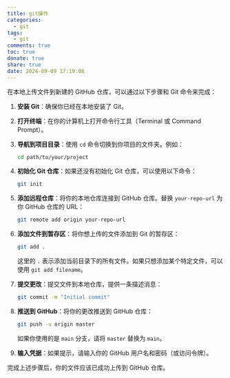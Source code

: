```yaml
---
title: git操作
categories:
  - git
tags:
  - git
comments: true
toc: true
donate: true
share: true
date: 2024-09-09 17:19:08
---
```


在本地上传文件到新建的 GitHub 仓库，可以通过以下步骤和 Git 命令来完成：

1. **安装 Git**：确保你已经在本地安装了 Git。

2. **打开终端**：在你的计算机上打开命令行工具（Terminal 或 Command Prompt）。

3. **导航到项目目录**：使用 `cd` 命令切换到你项目的文件夹。例如：
   ```bash
   cd path/to/your/project
   ```

4. **初始化 Git 仓库**：如果还没有初始化 Git 仓库，可以使用以下命令：
   ```bash
   git init
   ```

5. **添加远程仓库**：将你的本地仓库连接到 GitHub 仓库。替换 `your-repo-url` 为你 GitHub 仓库的 URL：
   ```bash
   git remote add origin your-repo-url
   ```

6. **添加文件到暂存区**：将你想上传的文件添加到 Git 的暂存区：
   ```bash
   git add .
   ```
   这里的 `.` 表示添加当前目录下的所有文件。如果只想添加某个特定文件，可以使用 `git add filename`。

7. **提交更改**：提交文件到本地仓库，提供一条描述消息：
   ```bash
   git commit -m "Initial commit"
   ```

8. **推送到 GitHub**：将你的更改推送到 GitHub 仓库：
   ```bash
   git push -u origin master
   ```
   如果你使用的是 `main` 分支，请将 `master` 替换为 `main`。

9. **输入凭据**：如果提示，请输入你的 GitHub 用户名和密码（或访问令牌）。

完成上述步骤后，你的文件应该已成功上传到 GitHub 仓库。